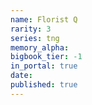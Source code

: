 ```yaml
---
name: Florist Q
rarity: 3
series: tng
memory_alpha:
bigbook_tier: -1
in_portal: true
date:
published: true
---
```



